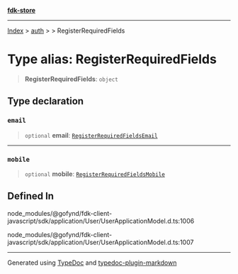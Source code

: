 [**fdk-store**](../../../README.md)
***

[Index](../../../API.md) > [auth](../../README.md) > [<internal>](../README.md) > RegisterRequiredFields

# Type alias: RegisterRequiredFields

> **RegisterRequiredFields**: `object`

## Type declaration

### `email`

> `optional` **email**: [`RegisterRequiredFieldsEmail`](type-alias.RegisterRequiredFieldsEmail.md)

***

### `mobile`

> `optional` **mobile**: [`RegisterRequiredFieldsMobile`](type-alias.RegisterRequiredFieldsMobile.md)

## Defined In

node\_modules/@gofynd/fdk-client-javascript/sdk/application/User/UserApplicationModel.d.ts:1006

node\_modules/@gofynd/fdk-client-javascript/sdk/application/User/UserApplicationModel.d.ts:1007

***
Generated using [TypeDoc](https://typedoc.org/) and [typedoc-plugin-markdown](https://www.npmjs.com/package/typedoc-plugin-markdown)
